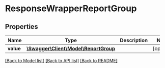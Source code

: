 # ResponseWrapperReportGroup

## Properties
Name | Type | Description | Notes
------------ | ------------- | ------------- | -------------
**value** | [**\Swagger\Client\Model\ReportGroup**](ReportGroup.md) |  | [optional] 

[[Back to Model list]](../../README.md#documentation-for-models) [[Back to API list]](../../README.md#documentation-for-api-endpoints) [[Back to README]](../../README.md)

